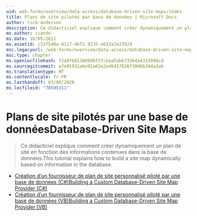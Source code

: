 ```yaml
---
uid: web-forms/overview/data-access/database-driven-site-maps/index
title: Plans de site pilotés par base de données | Microsoft Docs
author: rick-anderson
description: Ce didacticiel explique comment créer dynamiquement un plan de site en fonction des informations contenues dans la base de données.
ms.author: riande
ms.date: 10/05/2011
ms.assetid: c31f540a-0117-4bf2-9235-eb32a3e23529
msc.legacyurl: /web-forms/overview/data-access/database-driven-site-maps
msc.type: chapter
ms.openlocfilehash: f2a0fb813809d8f2fcbaa5ab6733b4a4315096cd
ms.sourcegitcommit: e7e91932a6e91a63e2e46417626f39d6b244a3ab
ms.translationtype: MT
ms.contentlocale: fr-FR
ms.lasthandoff: 03/06/2020
ms.locfileid: "78595311"
---
```

# <a name="database-driven-site-maps"></a><span data-ttu-id="410e4-103">Plans de site pilotés par une base de données</span><span class="sxs-lookup"><span data-stu-id="410e4-103">Database-Driven Site Maps</span></span>

> <span data-ttu-id="410e4-104">Ce didacticiel explique comment créer dynamiquement un plan de site en fonction des informations contenues dans la base de données.</span><span class="sxs-lookup"><span data-stu-id="410e4-104">This tutorial explains how to build a site map dynamically based on information in the database.</span></span>

- [<span data-ttu-id="410e4-105">Création d’un fournisseur de plan de site personnalisé piloté par une base de données (C#)</span><span class="sxs-lookup"><span data-stu-id="410e4-105">Building a Custom Database-Driven Site Map Provider (C#)</span></span>](building-a-custom-database-driven-site-map-provider-cs.md)
- [<span data-ttu-id="410e4-106">Création d’un fournisseur de plan de site personnalisé piloté par une base de données (VB)</span><span class="sxs-lookup"><span data-stu-id="410e4-106">Building a Custom Database-Driven Site Map Provider (VB)</span></span>](building-a-custom-database-driven-site-map-provider-vb.md)
